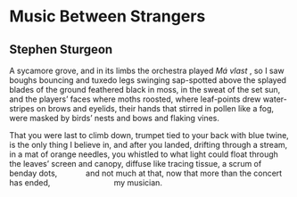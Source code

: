 # Music Between Strangers
## Stephen Sturgeon
A sycamore grove, and in its limbs
the orchestra played _Má vlast_ , so I saw
boughs bouncing and tuxedo legs
swinging sap-spotted above the splayed
blades of the ground feathered black
in moss, in the sweat of the set sun,
and the players’ faces where moths roosted,
where leaf-points drew water-stripes
on brows and eyelids, their hands
that stirred in pollen like a fog, were masked
by birds’ nests and bows and flaking vines.

That you were last to climb down,
trumpet tied to your back with blue twine,
is the only thing I believe in,
and after you landed, drifting
through a stream, in a mat of orange needles,
you whistled to what light could float
through the leaves’ screen and canopy, diffuse
like tracing tissue, a scrum of benday dots,
            and not much at that,
now that more than the concert has ended,
                            my musician.